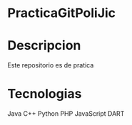# PracticaGitPoliJic

# Descripcion

Este repositorio es de pratica

# Tecnologias

Java
C++
Python
PHP
JavaScript
DART
